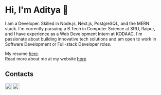 # Hi, I'm Aditya 👋

I am a Developer. Skilled in Node.js, Next.js, PostgreSQL, and the MERN stack. I'm currently pursuing a B.Tech in Computer Science at SRU, Raipur, and I have experience as a Web Development Intern at KODAAC. I'm passionate about building innovative tech solutions and am open to work in Software Development or Full-stack Developer roles.

My resume [here](https://emaniaditya.github.io/resume). <br>
Read more about me at my website [here](https://emaniaditya.github.io).


## Contacts

[<img align="left" alt="Email" height="22px" src="https://mail.google.com/favicon.ico" />](mailto:esaadityareddy@gmail.com)
<!-- [<img align="left" alt="LinkedIn" height="22px" src="https://www.linkedin.com/favicon.ico" />](https://www.linkedin.com/in/adityaemani5) -->
[<img align="left" alt="X" height="22px" src="https://x.com/favicon.ico" />](https://x.com/emani_aditya)
